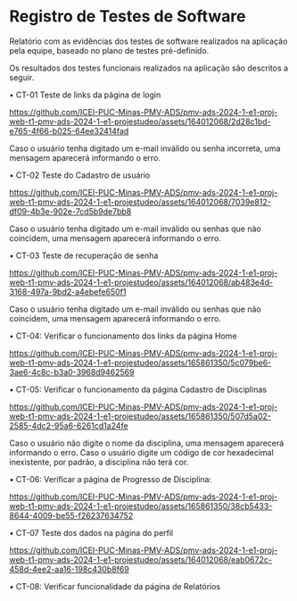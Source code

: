 # Registro de Testes de Software

Relatório com as evidências dos testes de software realizados na aplicação pela equipe, baseado no plano de testes pré-definido.

Os resultados dos testes funcionais realizados na aplicação são descritos a seguir.

• CT-01 Teste de links da página de login

https://github.com/ICEI-PUC-Minas-PMV-ADS/pmv-ads-2024-1-e1-proj-web-t1-pmv-ads-2024-1-e1-projestudeo/assets/164012068/2d28c1bd-e765-4f66-b025-64ee32414fad

Caso o usuário tenha digitado um e-mail inválido ou senha incorreta, uma mensagem aparecerá informando o erro.

• CT-02 Teste do Cadastro de usuário

https://github.com/ICEI-PUC-Minas-PMV-ADS/pmv-ads-2024-1-e1-proj-web-t1-pmv-ads-2024-1-e1-projestudeo/assets/164012068/7039e812-df09-4b3e-902e-7cd5b9de7bb8

Caso o usuário tenha digitado um e-mail inválido ou senhas que não coincidem, uma mensagem aparecerá informando o erro.

• CT-03 Teste de recuperação de senha

https://github.com/ICEI-PUC-Minas-PMV-ADS/pmv-ads-2024-1-e1-proj-web-t1-pmv-ads-2024-1-e1-projestudeo/assets/164012068/ab483e4d-3168-497a-9bd2-a4ebefe650f1

Caso o usuário tenha digitado um e-mail inválido ou senhas que não coincidem, uma mensagem aparecerá informando o erro.

• CT-04: Verificar o funcionamento dos links da página Home

https://github.com/ICEI-PUC-Minas-PMV-ADS/pmv-ads-2024-1-e1-proj-web-t1-pmv-ads-2024-1-e1-projestudeo/assets/165861350/5c079be6-3ae6-4c8c-b3a0-3968d9462569

• CT-05: Verificar o funcionamento da página Cadastro de Disciplinas

https://github.com/ICEI-PUC-Minas-PMV-ADS/pmv-ads-2024-1-e1-proj-web-t1-pmv-ads-2024-1-e1-projestudeo/assets/165861350/507d5a02-2585-4dc2-95a6-6261cd1a24fe

Caso o usuário não digite o nome da disciplina, uma mensagem aparecerá informando o erro. Caso o usuário digite um código de cor hexadecimal inexistente, por padrão, a disciplina não terá cor.

• CT-06: Verificar a página de Progresso de Disciplina:

https://github.com/ICEI-PUC-Minas-PMV-ADS/pmv-ads-2024-1-e1-proj-web-t1-pmv-ads-2024-1-e1-projestudeo/assets/165861350/38cb5433-8644-4009-be55-f26237634752

• CT-07 Teste dos dados na página do perfil

https://github.com/ICEI-PUC-Minas-PMV-ADS/pmv-ads-2024-1-e1-proj-web-t1-pmv-ads-2024-1-e1-projestudeo/assets/164012068/eab0672c-458d-4ee2-aa16-198c430b8f69

• CT-08: Verificar funcionalidade da página de Relatórios



